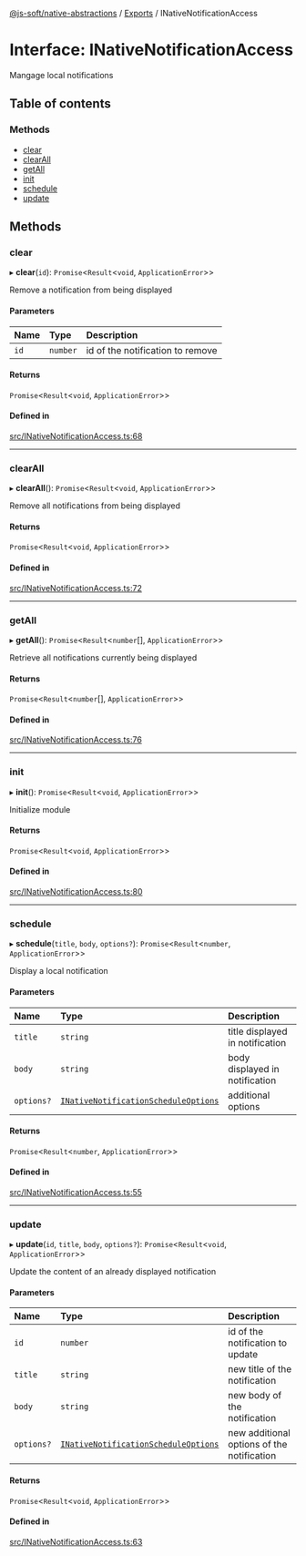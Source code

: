 [@js-soft/native-abstractions](../README.md) / [Exports](../modules.md) / INativeNotificationAccess

# Interface: INativeNotificationAccess

Mangage local notifications

## Table of contents

### Methods

- [clear](INativeNotificationAccess.md#clear)
- [clearAll](INativeNotificationAccess.md#clearall)
- [getAll](INativeNotificationAccess.md#getall)
- [init](INativeNotificationAccess.md#init)
- [schedule](INativeNotificationAccess.md#schedule)
- [update](INativeNotificationAccess.md#update)

## Methods

### clear

▸ **clear**(`id`): `Promise`<`Result`<`void`, `ApplicationError`\>\>

Remove a notification from being displayed

#### Parameters

| Name | Type | Description |
| :------ | :------ | :------ |
| `id` | `number` | id of the notification to remove |

#### Returns

`Promise`<`Result`<`void`, `ApplicationError`\>\>

#### Defined in

[src/INativeNotificationAccess.ts:68](https://github.com/js-soft/ts-native-access/blob/feba5fc/packages/abstractions/src/INativeNotificationAccess.ts#L68)

___

### clearAll

▸ **clearAll**(): `Promise`<`Result`<`void`, `ApplicationError`\>\>

Remove all notifications from being displayed

#### Returns

`Promise`<`Result`<`void`, `ApplicationError`\>\>

#### Defined in

[src/INativeNotificationAccess.ts:72](https://github.com/js-soft/ts-native-access/blob/feba5fc/packages/abstractions/src/INativeNotificationAccess.ts#L72)

___

### getAll

▸ **getAll**(): `Promise`<`Result`<`number`[], `ApplicationError`\>\>

Retrieve all notifications currently being displayed

#### Returns

`Promise`<`Result`<`number`[], `ApplicationError`\>\>

#### Defined in

[src/INativeNotificationAccess.ts:76](https://github.com/js-soft/ts-native-access/blob/feba5fc/packages/abstractions/src/INativeNotificationAccess.ts#L76)

___

### init

▸ **init**(): `Promise`<`Result`<`void`, `ApplicationError`\>\>

Initialize module

#### Returns

`Promise`<`Result`<`void`, `ApplicationError`\>\>

#### Defined in

[src/INativeNotificationAccess.ts:80](https://github.com/js-soft/ts-native-access/blob/feba5fc/packages/abstractions/src/INativeNotificationAccess.ts#L80)

___

### schedule

▸ **schedule**(`title`, `body`, `options?`): `Promise`<`Result`<`number`, `ApplicationError`\>\>

Display a local notification

#### Parameters

| Name | Type | Description |
| :------ | :------ | :------ |
| `title` | `string` | title displayed in notification |
| `body` | `string` | body displayed in notification |
| `options?` | [`INativeNotificationScheduleOptions`](INativeNotificationScheduleOptions.md) | additional options |

#### Returns

`Promise`<`Result`<`number`, `ApplicationError`\>\>

#### Defined in

[src/INativeNotificationAccess.ts:55](https://github.com/js-soft/ts-native-access/blob/feba5fc/packages/abstractions/src/INativeNotificationAccess.ts#L55)

___

### update

▸ **update**(`id`, `title`, `body`, `options?`): `Promise`<`Result`<`void`, `ApplicationError`\>\>

Update the content of an already displayed notification

#### Parameters

| Name | Type | Description |
| :------ | :------ | :------ |
| `id` | `number` | id of the notification to update |
| `title` | `string` | new title of the notification |
| `body` | `string` | new body of the notification |
| `options?` | [`INativeNotificationScheduleOptions`](INativeNotificationScheduleOptions.md) | new additional options of the notification |

#### Returns

`Promise`<`Result`<`void`, `ApplicationError`\>\>

#### Defined in

[src/INativeNotificationAccess.ts:63](https://github.com/js-soft/ts-native-access/blob/feba5fc/packages/abstractions/src/INativeNotificationAccess.ts#L63)
